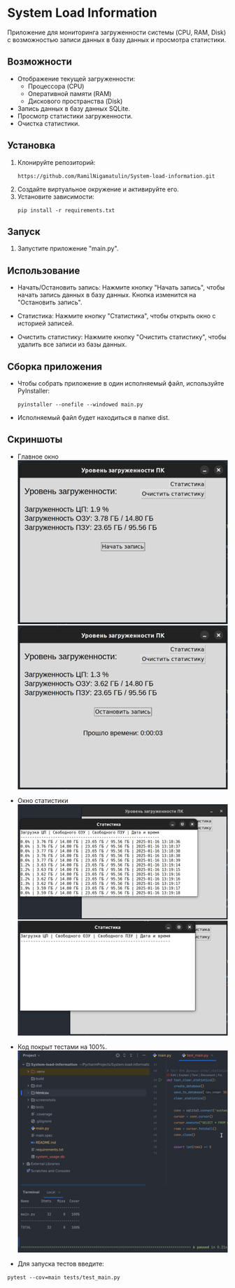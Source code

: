 # System Load Information

Приложение для мониторинга загруженности системы (CPU, RAM, Disk) с возможностью записи данных в базу данных и просмотра статистики.

## Возможности

- Отображение текущей загруженности:
  - Процессора (CPU)
  - Оперативной памяти (RAM)
  - Дискового пространства (Disk)
- Запись данных в базу данных SQLite.
- Просмотр статистики загруженности.
- Очистка статистики.

## Установка

1. Клонируйте репозиторий:
   ```
   https://github.com/RamilNigamatulin/System-load-information.git
   ```
2. Создайте виртуальное окружение и активируйте его. 
3. Установите зависимости:
   ```
   pip install -r requirements.txt
   ```

## Запуск

1. Запустите приложение "main.py".

## Использование

 - Начать/Остановить запись: Нажмите кнопку "Начать запись", чтобы начать запись данных в базу данных. Кнопка изменится на "Остановить запись".

 - Статистика: Нажмите кнопку "Статистика", чтобы открыть окно с историей записей.

 - Очистить статистику: Нажмите кнопку "Очистить статистику", чтобы удалить все записи из базы данных.

## Сборка приложения

 - Чтобы собрать приложение в один исполняемый файл, используйте PyInstaller:
   ```
   pyinstaller --onefile --windowed main.py
   ```
 - Исполняемый файл будет находиться в папке dist.

## Скриншоты
 - Главное окно
![1.png](screenshots/1.png)
![2.png](screenshots/2.png)
 - Окно статистики
![3.png](screenshots/3.png)
![4.png](screenshots/4.png)

 - Код покрыт тестами на 100%.
![5.png](screenshots/5.png)

 - Для запуска тестов введите:
  ```
  pytest --cov=main tests/test_main.py    
  ```

